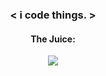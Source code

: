 ### <p align="center"> <span color="orange"><</span> i <span color="green">code</span> things. <span color="orange">></span> </p>
#### <p align="center"> <span color="red">The Juice: </span> </p>

<p align="center">
  <img src="https://github-readme-stats.vercel.app/api?username=brendanprice2003&theme=radical" />
</p>
